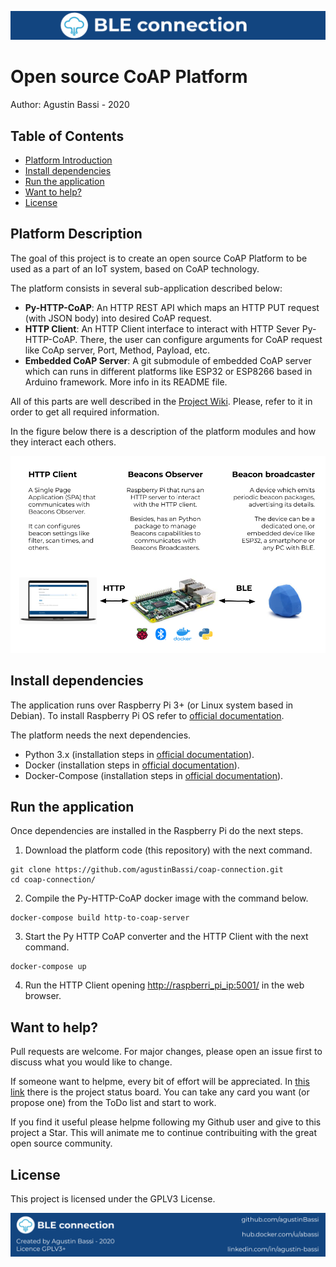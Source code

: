 ![header](doc/header.png)

# Open source CoAP Platform

Author: Agustin Bassi - 2020

## 
## Table of Contents

* [Platform Introduction](#platform-introduction)
* [Install dependencies](#install-dependencies)
* [Run the application](#run-the-application)
* [Want to help?](#want-to-help-?)
* [License](#license)

## 
## Platform Description

The goal of this project is to create an open source CoAP Platform to be used as a part of an IoT system, based on CoAP technology.

The platform consists in several sub-application described below:

* **Py-HTTP-CoAP**: An HTTP REST API which maps an HTTP PUT request (with JSON body) into desired CoAP request.  
* **HTTP Client**: An HTTP Client interface to interact with HTTP Sever Py-HTTP-CoAP. There, the user can configure arguments for CoAP request like CoAp server, Port, Method, Payload, etc.
* **Embedded CoAP Server**: A git submodule of embedded CoAP server which can runs in different platforms like ESP32 or ESP8266 based in Arduino framework. More info in its README file.

All of this parts are well described in the [Project Wiki](https://github.com/agustinBassi/coap-connection/wiki). Please, refer to it in order to get all required information.

In the figure below there is a description of the platform modules and how they interact each others.

![architecture](doc/architecture.png)

## 
## Install dependencies


The application runs over Raspberry Pi 3+ (or Linux system based in Debian). To install Raspberry Pi OS refer to [official documentation](https://www.raspberrypi.org/documentation/installation/installing-images/).

The platform needs the next dependencies.

* Python 3.x (installation steps in [official documentation](https://python.org)).
* Docker (installation steps in [official documentation](https://docs.docker.com/get-docker/)).
* Docker-Compose (installation steps in [official documentation](https://docs.docker.com/compose/install/)).


## 
## Run the application

Once dependencies are installed in the Raspberry Pi do the next steps.

1. Download the platform code (this repository) with the next command.

```
git clone https://github.com/agustinBassi/coap-connection.git
cd coap-connection/
```

2. Compile the Py-HTTP-CoAP docker image with the command below.

```
docker-compose build http-to-coap-server
```

3. Start the Py HTTP CoAP converter and the HTTP Client with the next command.

```
docker-compose up
```

4. Run the HTTP Client opening [http://raspberri_pi_ip:5001/](http://raspberri_pi_ip:5001/) in the web browser.

## 
## Want to help?

Pull requests are welcome. For major changes, please open an issue first to discuss what you would like to change.

If someone want to helpme, every bit of effort will be appreciated. In [this link](https://github.com/agustinBassi/coap-connection/projects/1) there is the project status board. You can take any card you want (or propose one) from the ToDo list and start to work.

If you find it useful please helpme following my Github user and give to this project a Star. This will animate me to continue contribuiting with the great open source community.

## 
## License

This project is licensed under the GPLV3 License.

![footer](doc/footer.png)